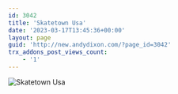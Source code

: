 ```yaml
---
id: 3042
title: 'Skatetown Usa'
date: '2023-03-17T13:45:36+00:00'
layout: page
guid: 'http://new.andydixon.com/?page_id=3042'
trx_addons_post_views_count:
    - '1'
---
```


![Skatetown Usa](https://i0.wp.com/assets.g8x2.ldn.idrivee2-23.com/posters/Skatetown%20Usa%2001.jpg?w=1200&ssl=1 "Skatetown Usa")